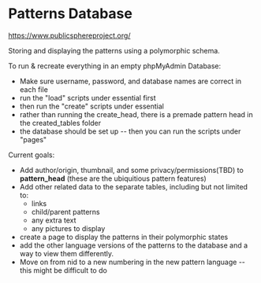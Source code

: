 # Patterns Database
https://www.publicsphereproject.org/

Storing and displaying the patterns using a polymorphic schema.

To run & recreate everything in an empty phpMyAdmin Database:
- Make sure username, password, and database names are correct in each file
- run the "load" scripts under essential first
- then run the "create" scripts under essential
-   rather than running the create_head, there is a premade pattern head in the created_tables folder
- the database should be set up -- then you can run the scripts under "pages"

Current goals:
- Add author/origin, thumbnail, and some privacy/permissions(TBD) to **pattern_head** (these are the ubiquitious pattern features)
- Add other related data to the separate tables, including but not limited to:
  - links
  - child/parent patterns
  - any extra text
  - any pictures to display
- create a page to display the patterns in their polymorphic states
- add the other language versions of the patterns to the database and a way to view them differently.
- Move on from nid to a new numbering in the new pattern language -- this might be difficult to do
